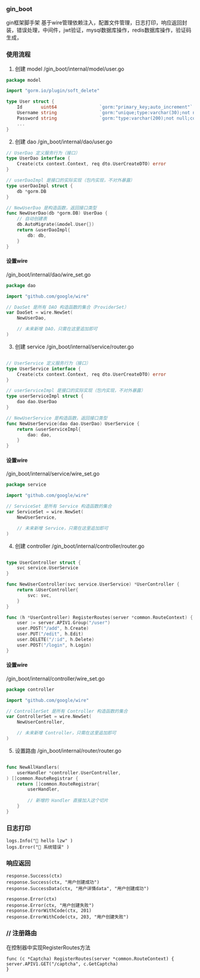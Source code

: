 ### gin_boot
gin框架脚手架
基于wire管理依赖注入，配置文件管理，日志打印，响应返回封装，错误处理，中间件，jwt验证，mysql数据库操作，redis数据库操作，验证码生成，

### 使用流程
1. 创建 model
   /gin_boot/internal/model/user.go
```go
package model

import "gorm.io/plugin/soft_delete"

type User struct {
	Id       uint64                `gorm:"primary_key;auto_increment"`
	Username string                `gorm:"unique;type:varchar(30);not null;comment:用户名"`
	Password string                `gorm:"type:varchar(200);not null;comment:密码"`
	...
}
```
2. 创建 dao
   /gin_boot/internal/dao/user.go
```go
// UserDao 定义服务行为（接口）
type UserDao interface {
	Create(ctx context.Context, req dto.UserCreateDTO) error
}

// userDaoImpl 是接口的实际实现（包内实现，不对外暴露）
type userDaoImpl struct {
	db *gorm.DB
}

// NewUserDao 是构造函数，返回接口类型
func NewUserDao(db *gorm.DB) UserDao {
	// 自动创建表
	db.AutoMigrate(&model.User{})
	return &userDaoImpl{
		db: db,
	}
}

```
#### 设置wire
/gin_boot/internal/dao/wire_set.go
```go
package dao

import "github.com/google/wire"

// DaoSet 是所有 DAO 构造函数的集合（ProviderSet）
var DaoSet = wire.NewSet(
	NewUserDao,

	// 未来新增 DAO，只需在这里追加即可
)
```
3. 创建 service
   /gin_boot/internal/service/router.go
```go

// UserService 定义服务行为（接口）
type UserService interface {
	Create(ctx context.Context, req dto.UserCreateDTO) error
}

// userServiceImpl 是接口的实际实现（包内实现，不对外暴露）
type userServiceImpl struct {
	dao dao.UserDao
}

// NewUserService 是构造函数，返回接口类型
func NewUserService(dao dao.UserDao) UserService {
	return &userServiceImpl{
		dao: dao,
	}
}
```

#### 设置wire
/gin_boot/internal/service/wire_set.go
```go
package service

import "github.com/google/wire"

// ServiceSet 是所有 Service 构造函数的集合
var ServiceSet = wire.NewSet(
	NewUserService,

	// 未来新增 Service，只需在这里追加即可
)

```
4. 创建 controller
   /gin_boot/internal/controller/router.go
```go

type UserController struct {
	svc service.UserService
}

func NewUserController(svc service.UserService) *UserController {
	return &UserController{
		svc: svc,
	}
}

func (h *UserController) RegisterRoutes(server *common.RouteContext) {
	user := server.APIV1.Group("/user")
	user.POST("/add", h.Create)
	user.PUT("/edit", h.Edit)
	user.DELETE("/:id", h.Delete)
	user.POST("/login", h.Login)
}

```
#### 设置wire
/gin_boot/internal/controller/wire_set.go
```go
package controller

import "github.com/google/wire"

// ControllerSet 是所有 Controller 构造函数的集合
var ControllerSet = wire.NewSet(
	NewUserController,

	// 未来新增 Controller，只需在这里追加即可
)

```
5. 设置路由
   /gin_boot/internal/router/router.go
```go

func NewAllHandlers(
	userHandler *controller.UserController,
) []common.RouteRegistrar {
	return []common.RouteRegistrar{
		userHandler,
		
		// 新增的 Handler 直接加入这个切片
	}
}
```


### 日志打印
```
logs.Info("🚀 hello lzw" )
logs.Error("🚀 系统错误" )
```

### 响应返回
```
response.Success(ctx)
response.Success(ctx, "用户创建成功")
response.SuccessData(ctx, "用户详情data", "用户创建成功")

response.Error(ctx)
response.Error(ctx, "用户创建失败")
response.ErrorWithCode(ctx, 201)
response.ErrorWithCode(ctx, 203, "用户创建失败")
```

### // 注册路由
在控制器中实现RegisterRoutes方法
```angular2html
func (c *Captcha) RegisterRoutes(server *common.RouteContext) {
server.APIV1.GET("/captcha", c.GetCaptcha)
}
```
